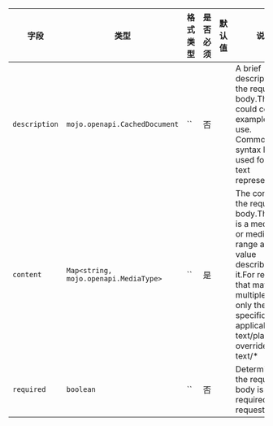 | 字段 | 类型 | 格式类型 | 是否必须 | 默认值 | 说明 |
|---|---|---|---|---|---|
| `description` | `mojo.openapi.CachedDocument` | `` | 否 |  | A brief description of the request body.This could contain examples of use. CommonMark syntax MAY be used for rich text representation. |
| `content` | `Map<string, mojo.openapi.MediaType>` | `` | 是 |  | The content of the request body.The key is a media type or media type range and the value describes it.For requests that match multiple keys, only the most specific key is applicable.e.g. text/plain overrides text/* |
| `required` | `boolean` | `` | 否 |  | Determines if the request body is required in the request. |
